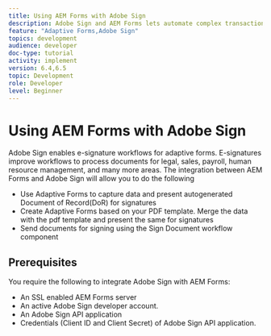 ```yaml
---
title: Using AEM Forms with Adobe Sign
description: Adobe Sign and AEM Forms lets automate complex transactions and include legal e-signatures as part of a seamless digital experience.
feature: "Adaptive Forms,Adobe Sign"
topics: development
audience: developer
doc-type: tutorial
activity: implement
version: 6.4,6.5
topic: Development
role: Developer
level: Beginner
---
```

# Using AEM Forms with Adobe Sign

Adobe Sign enables e-signature workflows for adaptive forms. E-signatures improve workflows to process documents for legal, sales, payroll, human resource management, and many more areas.
The integration between AEM Forms and Adobe Sign will allow you to do the following

* Use Adaptive Forms to capture data and present autogenerated Document of Record(DoR) for signatures
* Create Adaptive Forms based on your PDF template. Merge the data with the pdf template and present the same for signatures
* Send documents for signing using the Sign Document workflow component

## Prerequisites

You require the following to integrate Adobe Sign with AEM Forms:

* An SSL enabled AEM Forms server
* An active Adobe Sign developer account.
* An Adobe Sign API application
* Credentials (Client ID and Client Secret) of Adobe Sign API application.

